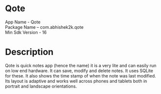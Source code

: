 # Qote
App Name - Qote <br>
Package Name – com.abhishek2k.qote <br>
Min Sdk Version - 16

# Description

Qote is quick notes app (hence the name) it is a very lite and can easily run on low end hardware. It can save, modify and delete notes. It uses SQLite for these. It also shows the time stamp of when the note was last modified. Its layout is adaptive and works well across phones and tablets both in portrait and landscape orientations.
